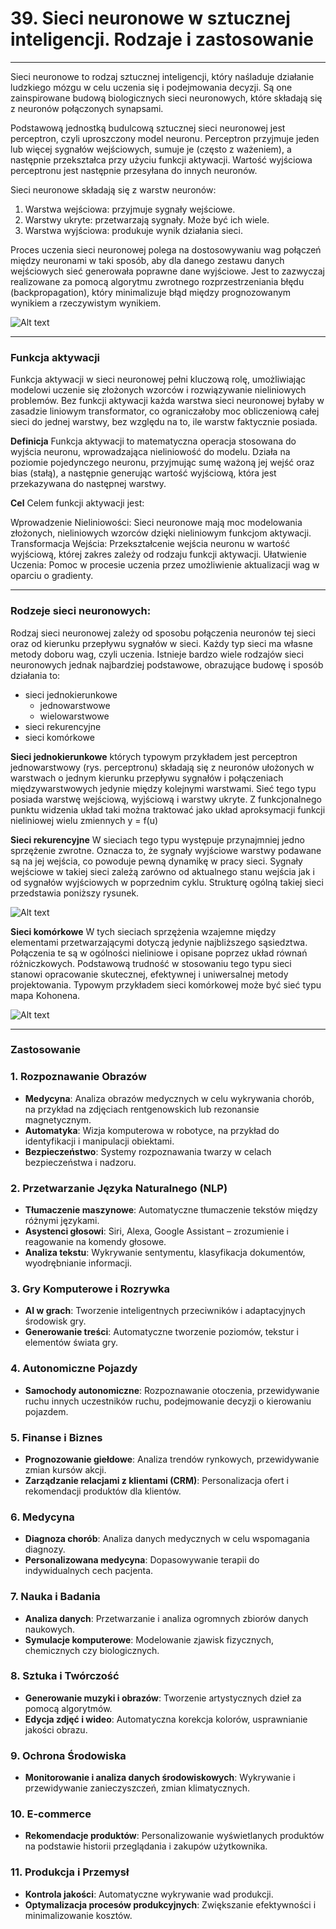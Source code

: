 # 39. Sieci neuronowe w sztucznej inteligencji. Rodzaje i zastosowanie

---

Sieci neuronowe to rodzaj sztucznej inteligencji, który naśladuje działanie ludzkiego mózgu w celu uczenia się i podejmowania decyzji. Są one zainspirowane budową biologicznych sieci neuronowych, które składają się z neuronów połączonych synapsami.

Podstawową jednostką budulcową sztucznej sieci neuronowej jest perceptron, czyli uproszczony model neuronu. Perceptron przyjmuje jeden lub więcej sygnałów wejściowych, sumuje je (często z ważeniem), a następnie przekształca przy użyciu funkcji aktywacji. Wartość wyjściowa perceptronu jest następnie przesyłana do innych neuronów.

Sieci neuronowe składają się z warstw neuronów:
1. Warstwa wejściowa: przyjmuje sygnały wejściowe.
2. Warstwy ukryte: przetwarzają sygnały. Może być ich wiele.
3. Warstwa wyjściowa: produkuje wynik działania sieci.

Proces uczenia sieci neuronowej polega na dostosowywaniu wag połączeń między neuronami w taki sposób, aby dla danego zestawu danych wejściowych sieć generowała poprawne dane wyjściowe. Jest to zazwyczaj realizowane za pomocą algorytmu zwrotnego rozprzestrzeniania błędu (backpropagation), który minimalizuje błąd między prognozowanym wynikiem a rzeczywistym wynikiem.

![Alt text](images/schemat_neuronu.png)

---

### Funkcja aktywacji

Funkcja aktywacji w sieci neuronowej pełni kluczową rolę, umożliwiając modelowi uczenie się złożonych wzorców i rozwiązywanie nieliniowych problemów. Bez funkcji aktywacji każda warstwa sieci neuronowej byłaby w zasadzie liniowym transformator, co ograniczałoby moc obliczeniową całej sieci do jednej warstwy, bez względu na to, ile warstw faktycznie posiada.

**Definicja**
Funkcja aktywacji to matematyczna operacja stosowana do wyjścia neuronu, wprowadzająca nieliniowość do modelu. Działa na poziomie pojedynczego neuronu, przyjmując sumę ważoną jej wejść oraz bias (stałą), a następnie generując wartość wyjściową, która jest przekazywana do następnej warstwy.

**Cel**
Celem funkcji aktywacji jest:

Wprowadzenie Nieliniowości: Sieci neuronowe mają moc modelowania złożonych, nieliniowych wzorców dzięki nieliniowym funkcjom aktywacji.
Transformacja Wejścia: Przekształcenie wejścia neuronu w wartość wyjściową, której zakres zależy od rodzaju funkcji aktywacji.
Ułatwienie Uczenia: Pomoc w procesie uczenia przez umożliwienie aktualizacji wag w oparciu o gradienty.


---

### Rodzeje sieci neuronowych:

Rodzaj sieci neuronowej zależy od sposobu połączenia neuronów tej sieci oraz od kierunku przepływu sygnałów w sieci. Każdy typ sieci ma własne metody doboru wag, czyli uczenia. Istnieje bardzo wiele rodzajów sieci neuronowych jednak najbardziej podstawowe, obrazujące budowę i sposób działania to:

- sieci jednokierunkowe
  - jednowarstwowe
  - wielowarstwowe
- sieci rekurencyjne
- sieci komórkowe

**Sieci jednokierunkowe** których typowym przykładem jest perceptron jednowarstwowy (rys. perceptronu) składają się z neuronów ułożonych w warstwach o jednym kierunku przepływu sygnałów i połączeniach międzywarstwowych jedynie między kolejnymi warstwami. Sieć tego typu posiada warstwę wejściową, wyjściową i warstwy ukryte. Z funkcjonalnego punktu widzenia układ taki można traktować jako układ aproksymacji funkcji nieliniowej wielu zmiennych y = f(u)

**Sieci rekurencyjne** W sieciach tego typu występuje przynajmniej jedno sprzężenie zwrotne. Oznacza to, że sygnały wyjściowe warstwy podawane są na jej wejścia, co powoduje pewną dynamikę w pracy sieci. Sygnały wejściowe w takiej sieci zależą zarówno od aktualnego stanu wejścia jak i od sygnałów wyjściowych w poprzednim cyklu. Strukturę ogólną takiej sieci przedstawia poniższy rysunek.

![Alt text](images/schemat_rek_sieci_neuronowej.png)

**Sieci komórkowe** W tych sieciach sprzężenia wzajemne między elementami przetwarzającymi dotyczą jedynie najbliższego sąsiedztwa. Połączenia te są w ogólności nieliniowe i opisane poprzez układ równań różniczkowych. Podstawową trudność w stosowaniu tego typu sieci stanowi opracowanie skutecznej, efektywnej i uniwersalnej metody projektowania. Typowym przykładem sieci komórkowej może być sieć typu mapa Kohonena.

![Alt text](images/schemat_sieci_komorkowej.png)

---

### Zastosowanie

### 1. Rozpoznawanie Obrazów
- **Medycyna**: Analiza obrazów medycznych w celu wykrywania chorób, na przykład na zdjęciach rentgenowskich lub rezonansie magnetycznym.
- **Automatyka**: Wizja komputerowa w robotyce, na przykład do identyfikacji i manipulacji obiektami.
- **Bezpieczeństwo**: Systemy rozpoznawania twarzy w celach bezpieczeństwa i nadzoru.

### 2. Przetwarzanie Języka Naturalnego (NLP)
- **Tłumaczenie maszynowe**: Automatyczne tłumaczenie tekstów między różnymi językami.
- **Asystenci głosowi**: Siri, Alexa, Google Assistant – zrozumienie i reagowanie na komendy głosowe.
- **Analiza tekstu**: Wykrywanie sentymentu, klasyfikacja dokumentów, wyodrębnianie informacji.

### 3. Gry Komputerowe i Rozrywka
- **AI w grach**: Tworzenie inteligentnych przeciwników i adaptacyjnych środowisk gry.
- **Generowanie treści**: Automatyczne tworzenie poziomów, tekstur i elementów świata gry.

### 4. Autonomiczne Pojazdy
- **Samochody autonomiczne**: Rozpoznawanie otoczenia, przewidywanie ruchu innych uczestników ruchu, podejmowanie decyzji o kierowaniu pojazdem.

### 5. Finanse i Biznes
- **Prognozowanie giełdowe**: Analiza trendów rynkowych, przewidywanie zmian kursów akcji.
- **Zarządzanie relacjami z klientami (CRM)**: Personalizacja ofert i rekomendacji produktów dla klientów.

### 6. Medycyna
- **Diagnoza chorób**: Analiza danych medycznych w celu wspomagania diagnozy.
- **Personalizowana medycyna**: Dopasowywanie terapii do indywidualnych cech pacjenta.

### 7. Nauka i Badania
- **Analiza danych**: Przetwarzanie i analiza ogromnych zbiorów danych naukowych.
- **Symulacje komputerowe**: Modelowanie zjawisk fizycznych, chemicznych czy biologicznych.

### 8. Sztuka i Twórczość
- **Generowanie muzyki i obrazów**: Tworzenie artystycznych dzieł za pomocą algorytmów.
- **Edycja zdjęć i wideo**: Automatyczna korekcja kolorów, usprawnianie jakości obrazu.

### 9. Ochrona Środowiska
- **Monitorowanie i analiza danych środowiskowych**: Wykrywanie i przewidywanie zanieczyszczeń, zmian klimatycznych.

### 10. E-commerce
- **Rekomendacje produktów**: Personalizowanie wyświetlanych produktów na podstawie historii przeglądania i zakupów użytkownika.

### 11. Produkcja i Przemysł
- **Kontrola jakości**: Automatyczne wykrywanie wad produkcji.
- **Optymalizacja procesów produkcyjnych**: Zwiększanie efektywności i minimalizowanie kosztów.